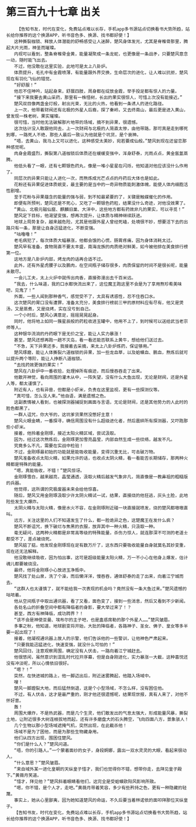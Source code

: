 # 第三百九十七章 出关
        【告知书友，时代在变化，免费站点难以长存，手机app多书源站点切换看书大势所趋，站长给你推荐的这个换源APP，听书音色多、换源、找书都好使！】
       这种撕裂枷锁、释放人体潜能的舒畅感受让人迷醉，楚风身体发光，尤其是脊椎骨那里，腾起大片光雨，神圣而璀璨。
       内视可以看到，整条脊椎骨金黄，能量凝聚成一条龙蛇，也更像是一条战矛，只要楚风意念一动，随时能飞出去。
       不过，他没敢在这里实验，此地可是太上八卦炉。
       体质提升，毛孔中有金霞喷薄，有能量跟外界交换，生命层次的进化，让人难以抗拒，楚风现在有羽化飞仙的错觉。
       “好舒服！”
       他忍不住呻吟，站起身来，舒展四肢，周身都在绽放金霞，举手投足都有惊人的力量。
       “接下来我要去黄山采药，那里有一株怪树，长出的果实很惊人，可惜上次没有能接近。”
       楚风双目像两盏金灯般，射出光束，无比的火热，他看到一条诱人的进化路径。
       上一次，他带着财阀还有北极的外星人后裔，探了秦岭，又去终南山，最后更是进入黄山，曾发现一株老树，果实璀璨。
       很可惜，当时他无法破解那片地带的场域，摘不到异果，很遗憾。
       这次估计没人敢跟他同去，上一次财阀与北极的人简直太惨，由他带路，那可真是走到哪死到哪，一路死人不绝，那些人最后一致认为他就是个坑货，是个衰神。
       “唔，去黄山，我马上又可以进化，这种感受太美妙，宛若要成仙般。”楚风到现在还留恋那种感觉呢。
       肉身金霞盛烈，撕裂第八道枷锁后体质还在缓缓变强中，浑身舒泰，光雨点点，黄金氤氲蒸腾。
       他低头看了一眼，还有七颗银色药丸，像是一堆小星星在闪烁，他知道对他应该没什么作用了。
       同层次的异果只能让人进化一次，而熬炼成光芒点点的丹药后大体也是如此。
       花粉还有异果促进体质蜕变，最主要的是当中的一奇异物质能刺激体魄，能使人体内细胞活性剧增。
       至于花粉与异果蕴含的能量的强与弱，到不知最紧要的了，关键是触媒催化的作用。
       即便有所预判，楚风还是不死心，又吃了一颗银色药粒，结果没什么奇迹，对他没效果了。
       “黄山、北极元磁仙窟、麒麟旧巢、大洋中，这些地方都有药效非凡的果实，可以寻觅！”
       楚风定下目标，他渴望变强，想再次提升，让体质与精神继续跃进。
       地球上局势复杂，越来越危险，尤其是他跟外星人曾经死磕，处境很不妙，想要活下去的出路只有一条，那是让自身迅猛进化，不断变强。
       “咕噜噜！”
       老毛病犯了，每次体质大幅暴涨，他都会饿的心慌，肠胃疼痛，因为身体消耗太过。
       楚风早有准备，食物简直不要太丰盛，南海龙族的肉质绝对鲜美，如今被他排在美食排行榜第一位。
       这地方是八卦炉内部，烤龙肉的话再合适不过。
       此外，还有外星虎腰子以及鹏肉，在空间瓶子储存很多，肉质保留的时间不是很长呢，能量未散尽。
       一会儿工夫，太上火炉中就传出肉香，直接弥漫出去千百米远。
       “我去，什么味道，我的口水都快流出来了，这位魔王跑这里不会是为了享用熬珍肴美味吧，见鬼了！”
       外面，一些人闻到那种香气，感觉受不了，太具有诱惑性，忍不住吞口水。
       这次楚风的胃口没有遭罪，准备太充分，美食排行榜前三甲的原材料应有尽有，他又是煲汤，又是蒸煮，又是烧烤，实在没亏到自己。
       一个小时后，楚风心满意足，摇摇晃晃起身。
       同时，他将地上如同一簇星辰般的药粒收进玉罐中，他用不上了，到时候可以送给武当老宗师等人。
       这种银华流淌的丹药眼下是无价之宝，能让人实力暴涨！
       甚至，楚风还想再跑一趟不灭岛，看一看还能否联系上黄牛，想给他们送过去。
       “不急，天下异果还多，我接着去采摘，来太上八卦炉炼药，保证够用。”
       楚风琢磨，能让人体撕裂六道枷锁的异果，加一些龙血草，以及蛤蟆血、鹏血，熬炼后就可以提升两个等阶，能让人挣断八道枷锁。
       “去找药效更强的果实！”
       楚风在八卦炉中一番收拾，处理掉所有痕迹，而后慢吞吞走了出来。
       他散开神觉，看向周围的灌木从中，一阵失望，没有什么大鱼出现，无论是财阀，还是外星人等，都太谨慎了。
       附近有人，也有异兽，但都是小虾米，负责在这里监视，更有一些探测仪等。
       “真可惜，怎么没人来。”他自语，满是遗憾之色。
       这副表情被人看到，也被探测器捕捉到画面与言语，无论是财阀，还是其他势力的人此时的脸色都黑了。
       一群人诅咒，你大爷的，这坑爹货果然没憋好主意！
       楚风火眼金睛，一番探寻，确信周围没有什么超级进化者，然后震碎所有探测器，又吓跑那些小虾米。
       接着，他拎着金刚琢，接近太阳火精区域，尝试汲取。
       因为，经过这次熬炼后，金刚琢更加雪亮晶莹，内部自然生成一些纹络，越发不凡。
       究竟多么不凡，需要在实战中检验！
       不过，金刚琢最初始的功能就是能吸收能量，变得沉重无比，可击破万物。
       楚风准备收点太阳火精，如果允许的话，也收点太阴火精，看一看能否长期储存，那两种火精都是特殊的能量。
       “嗯，真能吸收，不错！”楚风惊讶。
       金刚琢雪白，越来越亮，晶莹通透，汲取火精后越发气象非凡，简直像是一教鼻祖的粗糙版的兵器。
       他觉得，这所谓的究极废器未来会给他惊喜。
       随后，楚风又用金刚琢汲取少许太阴火精试一试，结果，直接烧的他狂逃，灰头土脸，此地险些发生大爆炸。
       太阴火精与太阳火精，像是水火不容，在金刚琢附近碰一块直接就喷发，烧的楚风都嗷嗷直叫。
       远方，关注这里的人们不知道发生了什么，都一脸诡异之色，这楚魔王在发什么疯？
       楚风不断诅咒，换下破烂与焦黑的衣服，放弃其中一种火精，只汲取一种。
       毫无疑问，这两种火精都是非常高等级的特殊能量，杀伤力惊人，就连那深不可测的老道士都受不了，差点被烧死。
       楚风掂了掂，他发现金刚琢现在足有数万斤了，这东西只要吸收能量自身就莫名其妙变重，现在还无法解释。
       他没敢继续吸收，因为怕出事，这可是超级能量太阳火精，万一不小心在他身上爆发，估计魂儿都要被烧没。
       最终，他将金刚琢小心放进玉净瓶中。
       楚风找了处山泉，洗了个澡，而后懒洋洋，慢吞吞，通体舒泰的走了出来，向着江宁城而去。
       “这群人也太谨慎了，就不能给我一次表现的机会吗？竟然没有一条大鱼过来。”楚风遗憾的咕哝着。
       他从空间瓶子中取出通讯器，看了又看，面色变了，接到一些消息，然后又看到不少新闻。
       各处名山的折叠空间中都有降临者的身影，要大举过来了！？
       甚至，西方有神降临，成功跨界？！
       “该不会是神使亚曼、埃布尔的主子吧，也是蛊惑席勒的那个外星人……”楚风皱眉。
       多事之秋，他知道，地球剧变将开始，大批的降临者，各路神子、圣女、佛子、皇女等多半要一起出现了！
       接着，他凝视通讯器上故人的示警，他们告诉他的一些警训，让他神色严肃起来。
       “只要我能迅猛进化，快速变强，就没什么可怕的！”
       楚风回归，注意观察周围，确定没有人伏击，一路向着江宁城赶去。
       他很悠闲，虽然意识到混乱时代拉开序幕，但是自身刚进化，实力暴涨一大截，这种喜悦还没有冲淡呢，所以心情依旧很好。
       “嗯？！”
       突然，在快进城的路上，他一脚迈出后，附近迷雾腾起，他踏入场域中。
       嗖！
       楚风一脚蹬裂大地，而后猛然倒退，这是个小型场域，不怎么样，没有困住他。
       不过，有人伏击，这才是最严重的，刚才他还很遗憾呢，结果现世报，真有人来了，对他不怀好意。
       轰！
       周围大爆炸，不是热武器，而是几个生灵，他们散发出的气息太强大，形成能量风暴，撕裂土地，让附近很多大树连根拔地而起，还有许多磨盘大的石头腾空，飞向四面八方，景象骇人！
       几个生物以那小型场域遮掩气机，突然出现，在此截杀他！
       场域不是为了困他，而是为那些生物藏身用。
       他们从四方出现，围困住楚风。
       “你们是什么人？”楚风问道。
       “唔，你的引路人。”一个蒙着面纱的女子，身段婀娜，露出一双水灵灵的大眼，看起来很动人。
       “什么意思？”楚风皱眉。
       “来自域外某一进化皇朝的天纵皇子惜才，我们也觉得你不错，想带你走，去拜见皇子殿下。”黄薇月笑道。
       “惜才，拜见他？”楚风斜着眼睛看他们，这完全是受蛤蟆欧阳风影响所致。
       “嗯，你不错，是个人才，走吧。”黄薇月带着笑容，多少有些矜持之色，更有一种隐藏的轻蔑。
       事实上，她从心里鄙夷，因为她知道楚风的命运，不久后要当着林诺依的面叩拜那位天纵皇子。
       【告知书友，时代在变化，免费站点难以长存，手机app多书源站点切换看书大势所趋，站长给你推荐的这个换源APP，听书音色多、换源、找书都好使！】